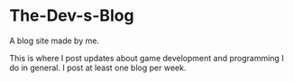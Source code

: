 # The-Dev-s-Blog
A blog site made by me.

This is where I post updates about game development and programming I do in general. I post at least one blog per week.
